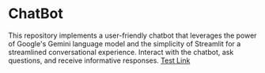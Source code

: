 # ChatBot
This repository implements a user-friendly chatbot that leverages the power of Google's Gemini language model and the simplicity of Streamlit for a streamlined conversational experience. Interact with the chatbot, ask questions, and receive informative responses.
[Test Link](https://chatbotdinosaur.streamlit.app/)
